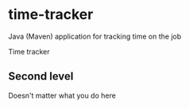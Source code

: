 # time-tracker
Java (Maven) application for tracking time on the job

Time tracker

## Second level

Doesn't matter what you do here

